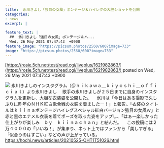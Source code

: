 ```yaml
---
title:  氷川きよし「強目の女風」ボンテージ＆ハイレグの大胆ショットを公開  
categories:
- news
excerpt: |
  
feature_text: |
  ##  氷川きよし「強目の女風」ボンテージ＆ハ...
  Wed, 26 May 2021 07:47:43  +0900
feature_image: "https://picsum.photos/2560/600?image=733"
image: "https://picsum.photos/2560/600?image=733"
---
```


[https://rosie.5ch.net/test/read.cgi/liveplus/1621982863/](https://rosie.5ch.net/test/read.cgi/liveplus/1621982863/)
posted on Wed, 26 May 2021 07:47:43  +0900

<!--more-->

![](https://hochi.news/images/2021/05/25/20210525-OHT1I51051-T.jpg) 氷川きよしのインスタグラム（＠ｈｉｋａｗａ＿ｋｉｙｏｓｈｉ＿ｏｆｆｉｃｉａｌ）より氷川きよし 　歌手の氷川きよしが２５日までに自身のインスタグラムを更新し、大胆な衣装姿を公開した。 　氷川は「今日はある撮影で久しぶりに昨年のＮＨＫ紅白歌合戦の衣装を着ましたー！」と報告。「衣装のタイトルはｋｉｉｎａボンテージハイレグスペシャル紅白バージョン強目の女風ｗ」と赤と黒のエナメル衣装を着てポーズを取った姿をアップし、「はぁー楽しかった　仕上がりが楽しみ　ｂｙ　ｋｉｉｎａｃｈａｎ」と結んだ。 　この投稿には２万４０００の「いいね！」が集まり、ネット上ではファンから「美しすぎる」「似合うのはすごい」などの声が上がっている。 https://hochi.news/articles/20210525-OHT1T51026.html
